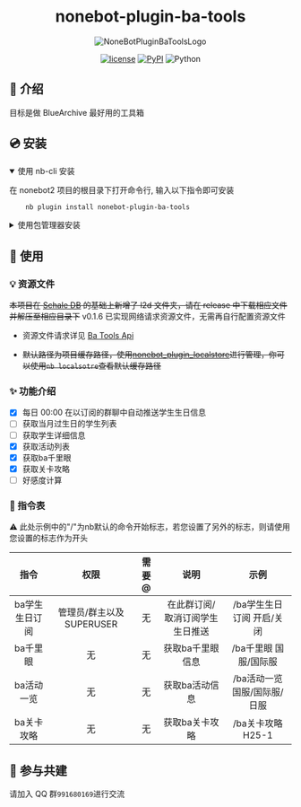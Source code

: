 <div align="center">

# nonebot-plugin-ba-tools

![NoneBotPluginBaToolsLogo](https://github.com/hanasa2023/nonebot-plugin-ba-tools/blob/main/logo.png)

[![license](https://img.shields.io/github/license/hanasa2023/nonebot-plugin-ba-tools.svg)](./LICENSE)
[![PyPI](https://img.shields.io/pypi/v/nonebot-plugin-ba-tools.svg)](https://pypi.python.org/pypi/nonebot-plugin-ba-tools)
![Python](https://img.shields.io/badge/python-3.9+-blue.svg)

</div>

## 📖 介绍

目标是做 BlueArchive 最好用的工具箱

## 💿 安装

<details open>
<summary>使用 nb-cli 安装</summary>

在 nonebot2 项目的根目录下打开命令行, 输入以下指令即可安装

```sh
    nb plugin install nonebot-plugin-ba-tools
```

</details>

<details>
<summary>使用包管理器安装</summary>

在 nonebot2 项目的插件目录下, 打开命令行, 根据你使用的包管理器, 输入相应的安装命令

<details>
<summary>pip</summary>

```sh
  pip install nonebot-plugin-ba-tools
```

</details>

打开 nonebot2 项目根目录下的 `pyproject.toml` 文件, 在 `[tool.nonebot]` 部分追加写入

```python
    plugins = ["nonebot_plugin_ba_tools"]
```

</details>

## 🎉 使用

### 💡 资源文件

~~本项目在 [Schale DB](https://github.com/SchaleDB/SchaleDB) 的基础上新增了 l2d 文件夹，请在 release 中下载相应文件并解压至相应目录下~~ v0.1.6 已实现网络请求资源文件，无需再自行配置资源文件

- 资源文件请求详见 [Ba Tools Api](https://api.hanasaki.tech)

- ~~默认路径为项目缓存路径，使用[nonebot_plugin_localstore](https://github.com/nonebot/plugin-localstore)进行管理，你可以使用`nb localsotre`查看默认缓存路径~~

### ✨ 功能介绍

- [x] 每日 00:00 在以订阅的群聊中自动推送学生生日信息
- [ ] 获取当月过生日的学生列表
- [ ] 获取学生详细信息
- [x] 获取活动列表
- [x] 获取ba千里眼
- [x] 获取关卡攻略
- [ ] 好感度计算

### 🤖 指令表

⚠️ 此处示例中的"/"为nb默认的命令开始标志，若您设置了另外的标志，则请使用您设置的标志作为开头

|      指令      |           权限            | 需要@ |              说明               |             示例             |
| :------------: | :-----------------------: | :---: | :-----------------------------: | :--------------------------: |
| ba学生生日订阅 | 管理员/群主以及 SUPERUSER |  无   | 在此群订阅/取消订阅学生生日推送 |  /ba学生生日订阅 开启/关闭   |
|    ba千里眼    |            无             |  无   |        获取ba千里眼信息         |    /ba千里眼 国服/国际服     |
|   ba活动一览   |            无             |  无   |         获取ba活动信息          | /ba活动一览 国服/国际服/日服 |
|   ba关卡攻略   |            无             |  无   |         获取ba关卡攻略          |      /ba关卡攻略 H25-1       |

## 👥 参与共建

请加入 QQ 群`991680169`进行交流

